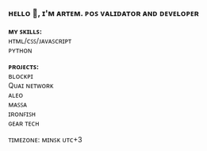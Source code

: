 ### ʜᴇʟʟᴏ 👋, ɪ'ᴍ ᴀʀᴛᴇᴍ. ᴘᴏꜱ ᴠᴀʟɪᴅᴀᴛᴏʀ ᴀɴᴅ ᴅᴇᴠᴇʟᴏᴘᴇʀ

**ᴍʏ ꜱᴋɪʟʟꜱ:**  
ʜᴛᴍʟ/ᴄꜱꜱ/ᴊᴀᴠᴀꜱᴄʀɪᴘᴛ   
ᴘʏᴛʜᴏɴ

**ᴘʀᴏᴊᴇᴄᴛꜱ:**  
ʙʟᴏᴄᴋᴘɪ  
Qᴜᴀɪ ɴᴇᴛᴡᴏʀᴋ  
ᴀʟᴇᴏ  
ᴍᴀꜱꜱᴀ  
ɪʀᴏɴꜰɪꜱʜ  
ɢᴇᴀʀ ᴛᴇᴄʜ  
  
ᴛɪᴍᴇᴢᴏɴᴇ: ᴍɪɴꜱᴋ ᴜᴛᴄ+3
